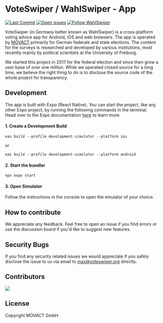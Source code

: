 # VoteSwiper / WahlSwiper - App

[![Last Commit](https://img.shields.io/github/last-commit/movact/voteswiper-expo)](https://github.com/MOVACT/voteswiper-expo/commits) [![Open issues](https://img.shields.io/github/issues/movact/voteswiper-expo)](https://github.com/MOVACT/voteswiper-expo/issues) [![Follow WahlSwiper](https://img.shields.io/twitter/follow/wahlswiper)](https://www.twitter.com/wahlswiper)

VoteSwiper (in Germany better known as WahlSwiper) is a cross-platform voting advice app for Android, iOS and web browsers. The app is operated by [MOVACT](https://www.movact.de) primarily for German federale and state elections. The content for the surveys is researched and developed by various institutions, most recently mainly by political scientists at the University of Freiburg.

We started this project in 2017 for the federal election and since then grow a user base of over one million. While we operated closed source for a long time, we believe the right thing to do is to disclose the source code of the whole project for transparency.

## Development

The app is built with Expo (React Native). You can start the project, like any other Expo project, by running the following commands in the terminal. Head over to the Expo documentation [here](https://expo.dev) to learn more.

#### 1. Create a Development Build

```console
eas build --profile development-simulator --platform ios
```

or

```console
eas build --profile development-simulator --platform android
```

#### 2. Start the bundler

```console
npx expo start
```

#### 3. Open Simulator

Follow the instructions in the console to open the emulator of your choice.

## How to contribute

We appreciate any feedback. Feel free to open an issue if you find errors or use the discussion board if you'd like to suggest new features.

## Security Bugs

If you find any security related issues we would appreciate if you safely disclose the issue to us via email to [max@voteswiper.org](mailto:max@voteswiper.org) directly.

## Contributors

[![](https://github.com/mxmtsk.png?size=50)](https://github.com/mxmtsk)

## License

Copyright MOVACT GmbH
